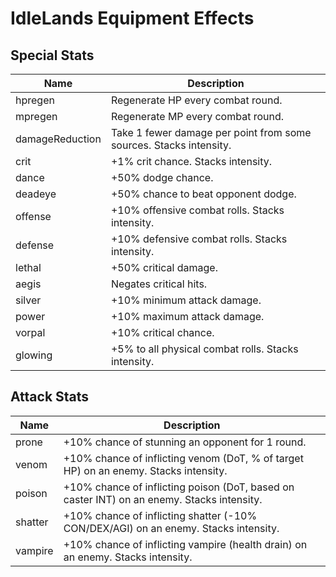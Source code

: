 
# IdleLands Equipment Effects


## Special Stats

Name | Description
---- | -----------
hpregen | Regenerate HP every combat round.
mpregen | Regenerate MP every combat round.
damageReduction | Take 1 fewer damage per point from some sources. Stacks intensity.
crit | +1% crit chance. Stacks intensity.
dance | +50% dodge chance.
deadeye | +50% chance to beat opponent dodge.
offense | +10% offensive combat rolls. Stacks intensity.
defense | +10% defensive combat rolls. Stacks intensity.
lethal | +50% critical damage.
aegis | Negates critical hits.
silver | +10% minimum attack damage.
power | +10% maximum attack damage.
vorpal | +10% critical chance.
glowing | +5% to all physical combat rolls. Stacks intensity.


## Attack Stats

Name | Description
---- | -----------
prone | +10% chance of stunning an opponent for 1 round.
venom | +10% chance of inflicting venom (DoT, % of target HP) on an enemy. Stacks intensity.
poison | +10% chance of inflicting poison (DoT, based on caster INT) on an enemy. Stacks intensity.
shatter | +10% chance of inflicting shatter (-10% CON/DEX/AGI) on an enemy. Stacks intensity.
vampire | +10% chance of inflicting vampire (health drain) on an enemy. Stacks intensity.
